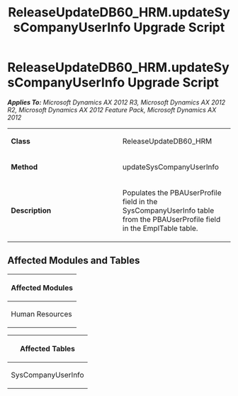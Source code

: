 ﻿---
title: ReleaseUpdateDB60_HRM.updateSysCompanyUserInfo Upgrade Script
TOCTitle: ReleaseUpdateDB60_HRM.updateSysCompanyUserInfo Upgrade Script
ms:assetid: b4edc9ca-f952-b02e-b054-1f3324d90349
ms:mtpsurl: https://msdn.microsoft.com/en-us/library/JJ736975(v=AX.60)
ms:contentKeyID: 49710659
ms.date: 05/18/2015
mtps_version: v=AX.60
---

# ReleaseUpdateDB60\_HRM.updateSysCompanyUserInfo Upgrade Script 


_**Applies To:** Microsoft Dynamics AX 2012 R3, Microsoft Dynamics AX 2012 R2, Microsoft Dynamics AX 2012 Feature Pack, Microsoft Dynamics AX 2012_

<table>
<colgroup>
<col style="width: 50%" />
<col style="width: 50%" />
</colgroup>
<tbody>
<tr class="odd">
<td><p><strong>Class</strong></p></td>
<td><p>ReleaseUpdateDB60_HRM</p></td>
</tr>
<tr class="even">
<td><p><strong>Method</strong></p></td>
<td><p>updateSysCompanyUserInfo</p></td>
</tr>
<tr class="odd">
<td><p><strong>Description</strong></p></td>
<td><p>Populates the PBAUserProfile field in the SysCompanyUserInfo table from the PBAUserProfile field in the EmplTable table.</p></td>
</tr>
</tbody>
</table>


## Affected Modules and Tables

<table>
<colgroup>
<col style="width: 100%" />
</colgroup>
<thead>
<tr class="header">
<th><p>Affected Modules</p></th>
</tr>
</thead>
<tbody>
<tr class="odd">
<td><p>Human Resources</p></td>
</tr>
</tbody>
</table>


<table>
<colgroup>
<col style="width: 100%" />
</colgroup>
<thead>
<tr class="header">
<th><p>Affected Tables</p></th>
</tr>
</thead>
<tbody>
<tr class="odd">
<td><p>SysCompanyUserInfo</p></td>
</tr>
</tbody>
</table>

  


